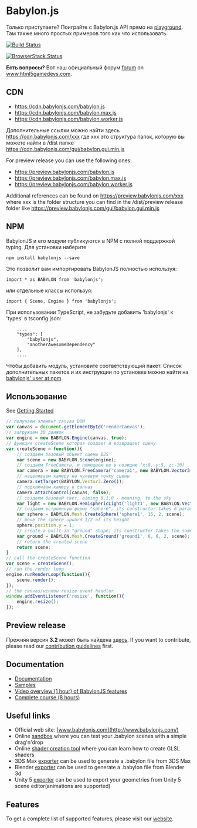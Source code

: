 Babylon.js
==========

Только приступаете? Поиграйте с Babylon.js API прямо на [playground](http://www.babylonjs.com/playground). Там также много простых примеров того как что использовать.

[![Build Status](https://travis-ci.org/BabylonJS/Babylon.js.svg)](https://travis-ci.org/BabylonJS/Babylon.js) 

[![BrowserStack Status](https://www.browserstack.com/automate/badge.svg?badge_key=d0pZcGpNU0NPeTM5cEpEc2lTU2JJTWc2Mk9NSlAzTzdIaFBpTnF2TjBycz0tLStUWkVBejdVQmN4Y0dIUVVYeU0yc2c9PQ==--4e576f7b7c21279bc6d026b6f51796f58134856b)](https://www.browserstack.com/automate/public-build/d0pZcGpNU0NPeTM5cEpEc2lTU2JJTWc2Mk9NSlAzTzdIaFBpTnF2TjBycz0tLStUWkVBejdVQmN4Y0dIUVVYeU0yc2c9PQ==--4e576f7b7c21279bc6d026b6f51796f58134856b)

**Есть вопросы?** Вот наш официальный форум [forum](http://www.html5gamedevs.com/forum/16-babylonjs/) on www.html5gamedevs.com.

## CDN
- https://cdn.babylonjs.com/babylon.js
- https://cdn.babylonjs.com/babylon.max.js
- https://cdn.babylonjs.com/babylon.worker.js

Дополнительные ссылки можно найти здесь https://cdn.babylonjs.com/xxx где xxx это структура папок, которую вы можете найти в /dist папке https://cdn.babylonjs.com/gui/babylon.gui.min.js

For preview release you can use the following ones:

- https://preview.babylonjs.com/babylon.js
- https://preview.babylonjs.com/babylon.max.js
- https://preview.babylonjs.com/babylon.worker.js

Additional references can be found on https://preview.babylonjs.com/xxx where xxx is the folder structure you can find in the /dist/preview release folder like https://preview.babylonjs.com/gui/babylon.gui.min.js

## NPM

BabylonJS и его модули публикуются в NPM с полной поддержкой typing. Для установки наберите

```
npm install babylonjs --save
```

Это позволит вам импортировать BabylonJS полностью используя:

```
import * as BABYLON from 'babylonjs';
```

или отдельные классы используя:

```
import { Scene, Engine } from 'babylonjs';
```

При использовании TypeScript, не забудьте добавить 'babylonjs' к 'types' в tsconfig.json:

```
    ....
    "types": [
        "babylonjs",
        "anotherAwesomeDependency"
    ],
    ....
```

Чтобы добавить модуль, установите соответствующий пакет. Список дополнительных пакетов и их инструкции по установке можно найти на [babylonjs' user at npm](https://www.npmjs.com/~babylonjs).

## Использование
See [Getting Started](http://doc.babylonjs.com/#getting-started)
```javascript
// получаем элемент canvas DOM
var canvas = document.getElementById('renderCanvas');
// загружаем 3D движок
var engine = new BABYLON.Engine(canvas, true);
// функция createScene которая создает и возвращает сцену
var createScene = function(){
    // создаем базовый объект сцены BJS
    var scene = new BABYLON.Scene(engine);
    // создаем FreeCamera, и помещаем ее в позицию (x:0, y:5, z:-10)
    var camera = new BABYLON.FreeCamera('camera1', new BABYLON.Vector3(0, 5,-10), scene);
    // нацеливаем камеру на нулевую точку сцены
    camera.setTarget(BABYLON.Vector3.Zero());
    // подключаем камеру к canvas
    camera.attachControl(canvas, false);
    // создаем базовый свет, aiming 0,1,0 - meaning, to the sky
    var light = new BABYLON.HemisphericLight('light1', new BABYLON.Vector3(0,1,0), scene);
    // создаем встроенную форму "sphere"; its constructor takes 6 params: name, segment, diameter, scene, updatable, sideOrientation
    var sphere = BABYLON.Mesh.CreateSphere('sphere1', 16, 2, scene);
    // move the sphere upward 1/2 of its height
    sphere.position.y = 1;
    // create a built-in "ground" shape; its constructor takes the same 6 params : name, width, height, subdivision, scene, updatable
    var ground = BABYLON.Mesh.CreateGround('ground1', 6, 6, 2, scene);
    // return the created scene
    return scene;
}
// call the createScene function
var scene = createScene();
// run the render loop
engine.runRenderLoop(function(){
    scene.render();
});
// the canvas/window resize event handler
window.addEventListener('resize', function(){
    engine.resize();
});
```
## Preview release

Прежняя версия **3.2** может быть найдена [здесь](https://github.com/BabylonJS/Babylon.js/tree/master/dist/preview%20release).
If you want to contribute, please read our [contribution guidelines](https://github.com/BabylonJS/Babylon.js/blob/master/contributing.md) first.

## Documentation
- [Documentation](https://github.com/tvortsa/Documentation/tree/russian)
- [Samples](https://github.com/BabylonJS/Samples)
- [Video overview (1 hour) of BabylonJS features](http://www.youtube.com/watch?v=z80TYMqsdEM)
- [Complete course (8 hours)](http://www.microsoftvirtualacademy.com/training-courses/introduction-to-webgl-3d-with-html5-and-babylon-js)

## Useful links

 - Official web site: [www.babylonjs.com](http://www.babylonjs.com/)
 - Online [sandbox](http://www.babylonjs.com/sandbox) where you can test your .babylon scenes with a simple drag'n'drop
 - Online [shader creation tool](http://www.babylonjs.com/cyos/) where you can learn how to create GLSL shaders
 - 3DS Max [exporter](https://github.com/BabylonJS/Exporters/tree/master/3ds%20Max) can be used to generate a .babylon file from 3DS Max
 - Blender [exporter](https://github.com/BabylonJS/Exporters/tree/master/Blender) can be used to generate a .babylon file from Blender 3d
 - Unity 5 [exporter](https://github.com/BabylonJS/Exporters/tree/master/Unity%205) can be used to export your geometries from Unity 5 scene editor(animations are supported)

## Features
To get a complete list of supported features, please visit our [website](http://www.babylonjs.com/#specifications).
